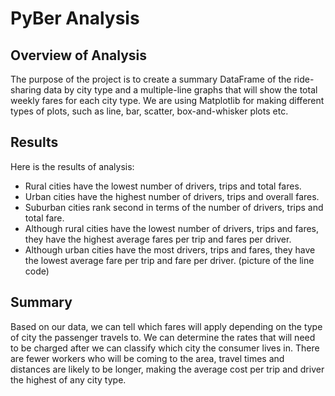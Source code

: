 
# PyBer Analysis
## Overview of Analysis
The purpose of the project is to create a summary DataFrame of the ride-sharing data by city type and a multiple-line graphs that will show the total weekly fares for each city type. We are using Matplotlib for making different types of plots, such as line, bar, scatter, box-and-whisker plots etc.

## Results 
Here is the results of analysis:
- Rural cities have the lowest number of drivers, trips and total fares.
- Urban cities have the highest number of drivers, trips and overall fares.
- Suburban cities rank second in terms of the number of drivers, trips and total fare.
- Although rural cities have the lowest number of drivers, trips and fares, they have the highest average fares per trip and fares per driver.
- Although urban cities have the most drivers, trips and fares, they have the lowest average fare per trip and fare per driver.
(picture of the line code)

## Summary
Based on our data, we can tell which fares will apply depending on the type of city the passenger travels to. We can determine the rates that will need to be charged after we can classify which city the consumer lives in. There are fewer workers who will be coming to the area, travel times and distances are likely to be longer, making the average cost per trip and driver the highest of any city type.
